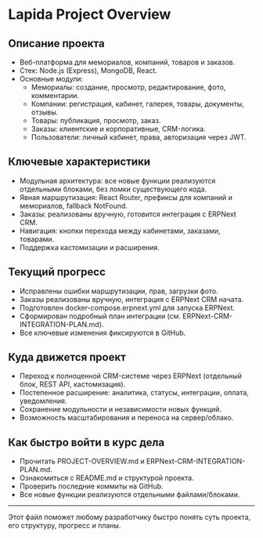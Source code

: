 # Lapida Project Overview

## Описание проекта
- Веб-платформа для мемориалов, компаний, товаров и заказов.
- Стек: Node.js (Express), MongoDB, React.
- Основные модули:
  - Мемориалы: создание, просмотр, редактирование, фото, комментарии.
  - Компании: регистрация, кабинет, галерея, товары, документы, отзывы.
  - Товары: публикация, просмотр, заказ.
  - Заказы: клиентские и корпоративные, CRM-логика.
  - Пользователи: личный кабинет, права, авторизация через JWT.

## Ключевые характеристики
- Модульная архитектура: все новые функции реализуются отдельными блоками, без ломки существующего кода.
- Явная маршрутизация: React Router, префиксы для компаний и мемориалов, fallback NotFound.
- Заказы: реализованы вручную, готовится интеграция с ERPNext CRM.
- Навигация: кнопки перехода между кабинетами, заказами, товарами.
- Поддержка кастомизации и расширения.

## Текущий прогресс
- Исправлены ошибки маршрутизации, прав, загрузки фото.
- Заказы реализованы вручную, интеграция с ERPNext CRM начата.
- Подготовлен docker-compose.erpnext.yml для запуска ERPNext.
- Сформирован подробный план интеграции (см. ERPNext-CRM-INTEGRATION-PLAN.md).
- Все ключевые изменения фиксируются в GitHub.

## Куда движется проект
- Переход к полноценной CRM-системе через ERPNext (отдельный блок, REST API, кастомизация).
- Постепенное расширение: аналитика, статусы, интеграции, оплата, уведомления.
- Сохранение модульности и независимости новых функций.
- Возможность масштабирования и переноса на сервер/облако.

## Как быстро войти в курс дела
- Прочитать PROJECT-OVERVIEW.md и ERPNext-CRM-INTEGRATION-PLAN.md.
- Ознакомиться с README.md и структурой проекта.
- Проверить последние коммиты на GitHub.
- Все новые функции реализуются отдельными файлами/блоками.

---
Этот файл поможет любому разработчику быстро понять суть проекта, его структуру, прогресс и планы.
